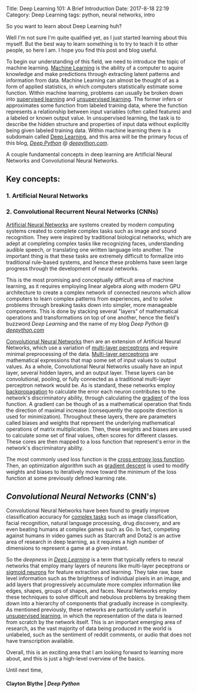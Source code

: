 Title: Deep Learning 101: A Brief Introduction
Date: 2017-8-18 22:19
Category: Deep Learning
tags: python, neural networks, intro

So you want to learn about Deep Learning huh?

Well I'm not sure I'm quite qualified yet, as I just started learning about this myself. But the best way to learn something is to try to teach it to other people, so here I am. I hope you find this post and blog useful.

To begin our understanding of this field, we need to introduce the topic of machine learning. [Machine Learning](https://www.wikiwand.com/en/Machine_learning) is the ability of a computer to aquire knowledge and make predictions through extracting latent patterns and information from data. Machine Learning can almost be thought of as a form of applied statistics, in which computers statistically estimate some function. Within machine learning, problems can usually be broken down into [supervised learning](https://www.wikiwand.com/en/Supervised_learning) and [unsupervised learning](https://www.wikiwand.com/en/Unsupervised_learning). The former infers or approximates some function from labeled training data, where the function represents a relationship between input variables (often called features) and a labeled or known output value. In unsupervised learning, the task is to describe the hidden structure and properties of input data without explicitly being given labeled training data. Within machine learning there is a subdomain called [Deep Learning](https://www.wikiwand.com/en/Deep_learning), and this area will be the primary focus of this blog, [*Deep Python*](https://deepython.com) @ [*deepython.com*](http://deepython.com).

A couple fundamental concepts in deep learning are Artificial Neural Networks and Convolutional Neural Networks.


## Key concepts:
### 1. Artificial Neural Networks
### 2. Convolutional Recurrent Neural Networks (CNNs)



[Artificial Neural Networks](https://www.wikiwand.com/en/Artificial_neural_network) are systems created by modern computing systems created to complete complex tasks such as image and sound recognition. They were inspired by traditional biological networks, which are adept at completing complex tasks like recognizing faces, understanding audible speech, or translating one written language into another. The important thing is that these tasks are extremely difficult to formalize into traditional rule-based systems, and hence these problems have seen large progress through the development of neural networks.  

This is the most promising and conceptually difficult area of machine learning, as it requires employing linear algebra along with modern GPU architecture to create a complex network of connected neurons which allow computers to learn complex patterns from experiences, and to solve problems through breaking tasks down into simpler, more manageable components. This is done by stacking several "layers" of mathematical operations and transformations on top of one another, hence the field's buzzword
*Deep Learning* and the name of my blog *Deep Python* @ [*deepython.com*](http://deepython.com)

[Convolutional Neural Networks](https://www.wikiwand.com/en/Convolutional_neural_network) then are an extension of Artificial Neural Networks, which use a variation of [multi-layer perceptrons](https://www.wikiwand.com/en/Multilayer_perceptron) and require minimal preprocessing of the data. [Multi-layer perceptrons](https://www.wikiwand.com/en/Multilayer_perceptron) are mathematical expressions that map some set of input values to output values. As a whole, Convolutional Neural Networks usually have an input layer, several hidden layers, and an output layer. These layers can be convolutional, pooling, or fully connected as a traditional multi-layer perceptron network would be. As is standard, these networks employ [backpropagation](https://www.wikiwand.com/en/Backpropagation) to calculate the error each neuron contributes to the network's discriminatory ability, through calculating the [gradient](https://www.wikiwand.com/en/Gradient) of the loss function. A gradient can be though of as a mathematical operation that finds the direction of maximal increase (consequently the opposite direction is  used for minimization). Throughout these layers, there are parameters called biases and weights that represent the underlying mathematical operations of matrix multiplication. Then, these weights and biases are used to calculate some set of final values, often scores for different classes. These cores are then mapped to a loss function that represent's error in the network's discriminatory ability. 

The most commonly used loss function is the [cross entropy loss function](https://www.wikiwand.com/en/Loss_functions_for_classification#/Cross_entropy_loss). Then, an optimization algorithm such as [gradient descent](https://www.wikiwand.com/en/Gradient_descent) is used to modify weights and biases to iteratively move toward the minimum of the loss function at some previously defined learning rate.

## *Convolutional Neural Networks* (CNN's)

Convolutional Neural Networks have been found to greatly improve classification accuracy for [complex tasks](https://www.wikiwand.com/en/Convolutional_neural_network#/Applications) such as image classification, facial recognition, natural language processing, drug discovery, and are even beating humans at complex games such as Go. In fact, competing against humans in video games such as Starcraft and Dota2 is an active area of research in deep learning, as it requires a high number of dimensions to represent a game at a given instant.  

So the *deepness* in [*Deep Learning*](https://www.wikiwand.com/en/Deep_learning)  is a term that typically refers to neural networks that employ many layers of neurons like multi-layer peceptrons or [sigmoid neurons](https://www.wikiwand.com/en/Sigmoid_function) for feature extraction and learning. They take raw, base level information such as the brightness of individual pixels in an image, and add layers that progressively accumulate more complex information like edges, shapes, groups of shapes, and faces. Neural Networks employ these techniques to solve difficult and nebulous problems by breaking them down into a hierarchy of components that gradually increase in complexity. As mentioned previously, these networks are particularly useful in  [unsupervised learning](https://www.wikiwand.com/en/Unsupervised_learning), in which the representation of the data is learned from scratch by the network itself. This is an important emerging area of research, as the vast majority of data being produced in the world is unlabeled, such as the sentiment of reddit comments, or audio that does not have transcription available.

Overall, this is an exciting area that I am looking forward to learning more about, and this is just a high-level overview of the basics.

Until next time,
#### Clayton Blythe | *Deep Python*
